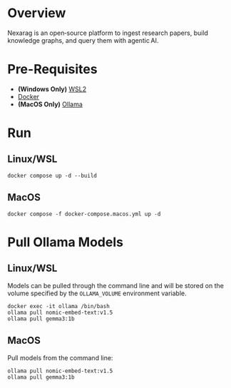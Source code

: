 # Overview
Nexarag is an open‑source platform to ingest research papers, build knowledge graphs, and query them with agentic AI.

# Pre-Requisites
- **(Windows Only)** [WSL2](https://learn.microsoft.com/en-us/windows/wsl/install)
- [Docker](https://docs.docker.com/engine/install/)
- **(MacOS Only)** [Ollama](https://ollama.com/download/mac)

# Run
## Linux/WSL
```
docker compose up -d --build
```

## MacOS
```
docker compose -f docker-compose.macos.yml up -d
```

# Pull Ollama Models
## Linux/WSL
Models can be pulled through the command line and will be stored on the volume specified by the `OLLAMA_VOLUME` environment variable.

```
docker exec -it ollama /bin/bash
ollama pull nomic-embed-text:v1.5
ollama pull gemma3:1b
```

## MacOS
Pull models from the command line:

```
ollama pull nomic-embed-text:v1.5
ollama pull gemma3:1b
```